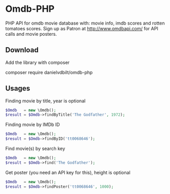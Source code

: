 # Omdb-PHP
PHP API for omdb movie database with: movie info, imdb scores and rotten tomatoes scores. Sign up as Patron at http://www.omdbapi.com/ for API calls and movie posters.

## Download

Add the library with composer

composer require danielvdbilt/omdb-php

## Usages

Finding movie by title, year is optional

```PHP
$Omdb   = new \Omdb();
$result = $Omdb->findByTitle('The Godfather', 1972);
```

Finding movie by IMDb ID

```PHP
$Omdb   = new \Omdb();
$result = $Omdb->findByID('tt0068646');
```

Find movie(s) by search key

```PHP
$Omdb   = new \Omdb();
$result = $Omdb->find('The Godfather');
```

Get poster (you need an API key for this), height is optional

```PHP
$Omdb   = new \Omdb();
$result = $Omdb->findPoster('tt0068646', 1000);
```
